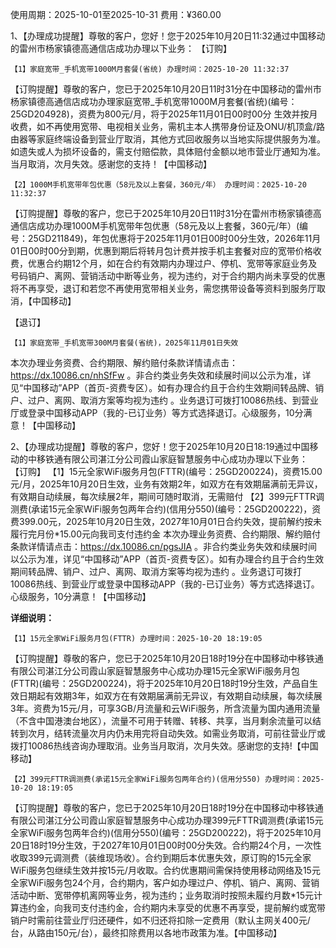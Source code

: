使用周期：2025-10-01至2025-10-31
费用：¥360.00

1、【办理成功提醒】尊敬的客户，您好！您于2025年10月20日11:32通过中国移动的雷州市杨家镇德高通信店成功办理以下业务：
【订购】

    【1】家庭宽带_手机宽带1000M月套餐(省统) 办理时间：2025-10-20 11:32:37

【订购提醒】尊敬的客户，您已于2025年10月20日11时31分在中国移动的雷州市杨家镇德高通信店成功办理家庭宽带_手机宽带1000M月套餐(省统)(编号：25GD204928)，资费为800元/月，将于2025年11月01日00时00分 生效并按月收费，如不再使用宽带、电视相关业务，需机主本人携带身份证及ONU/机顶盒/路由器等家庭终端设备到营业厅取消，其他方式回收服务以当地实际提供服务为准。如遗失或人为损坏设备的，需支付赔偿款，具体赔付金额以地市营业厅通知为准。当月取消，次月失效。感谢您的支持！【中国移动】

    【2】1000M手机宽带年包优惠（58元及以上套餐，360元/年） 办理时间：2025-10-20 11:32:37

【订购提醒】尊敬的客户，您已于2025年10月20日11时31分在雷州市杨家镇德高通信店成功办理1000M手机宽带年包优惠（58元及以上套餐，360元/年）(编号：25GD211849)，年包优惠将于2025年11月01日00时00分生效，2026年11月01日00时00分到期，优惠到期后将转月包计费并按手机主套餐对应的宽带价格收费，优惠合约期12个月，如在合约有效期内办理过户、停机、宽带等家庭业务及号码销户、离网、营销活动中断等业务，视为违约，对于合约期内尚未享受的优惠将不再享受，退订和若您不再使用宽带相关业务，需您携带设备等资料到服务厅取消，【中国移动】

【退订】

    【1】家庭宽带_手机宽带300M月套餐(省统)，2025年11月01日失效

本次办理业务资费、合约期限、解约赔付条款详情请点击：https://dx.10086.cn/nhSfFw 。非合约类业务失效和续展时间以公示为准，详见“中国移动”APP（首页-资费专区）。如有办理合约且于合约生效期间转品牌、销户、过户、离网、取消方案等均视为违约 。业务退订可拨打10086热线、到营业厅或登录中国移动APP（我的-已订业务）等方式选择退订。心级服务，10分满意！【中国移动】

2、【办理成功提醒】尊敬的客户，您好！您于2025年10月20日18:19通过中国移动的中移铁通有限公司湛江分公司霞山家庭智慧服务中心成功办理以下业务：
【订购】
    【1】15元全家WiFi服务月包(FTTR)(编号：25GD200224)，资费15.00元/月，2025年10月20日生效，业务有效期2年，如双方在有效期届满前无异议，有效期自动续展，每次续展2年，期间可随时取消，无需赔付
    【2】399元FTTR调测费(承诺15元全家WiFi服务包两年合约)(信用分550)(编号：25GD200222)，资费399.00元，2025年10月20日生效，2027年10月01日合约失效，提前解约按未履行完月份*15.00元向我司支付违约金
本次办理业务资费、合约期限、解约赔付条款详情请点击：https://dx.10086.cn/pgsJIA 。非合约类业务失效和续展时间以公示为准，详见“中国移动”APP（首页-资费专区）。如有办理合约且于合约生效期间转品牌、销户、过户、离网、取消方案等均视为违约 。业务退订可拨打10086热线、到营业厅或登录中国移动APP（我的-已订业务）等方式选择退订。心级服务，10分满意！【中国移动】

**详细说明：**

    【1】15元全家WiFi服务月包(FTTR) 办理时间：2025-10-20 18:19:05

【订购提醒】尊敬的客户，您已于2025年10月20日18时19分在中国移动中移铁通有限公司湛江分公司霞山家庭智慧服务中心成功办理15元全家WiFi服务月包(FTTR)(编号：25GD200224)，将于2025年10月20日18时19分生效，产品自生效日期起有效期3年，如双方在有效期届满前无异议，有效期自动续展，每次续展3年。资费为15元/月，可享3GB/月流量和云WiFi服务，所含流量为国内通用流量（不含中国港澳台地区），流量不可用于转赠、转移、共享，当月剩余流量可以结转到次月，结转流量次月内仍未用完将自动失效。如需业务取消，可前往营业厅或拨打10086热线咨询办理取消。业务当月取消，次月失效。感谢您的支持!【中国移动】

    【2】399元FTTR调测费(承诺15元全家WiFi服务包两年合约)(信用分550) 办理时间：2025-10-20 18:19:05

【订购提醒】尊敬的客户，您已于2025年10月20日18时19分在中国移动中移铁通有限公司湛江分公司霞山家庭智慧服务中心成功办理399元FTTR调测费(承诺15元全家WiFi服务包两年合约)(信用分550)(编号：25GD200222)，将于2025年10月20日18时19分生效，于2027年10月01日00时00分失效。合约期24个月，一次性收取399元调测费（装维现场收）。合约到期后本优惠失效，原订购的15元全家WiFi服务包继续生效并按15元/月收取。合约优惠期间需保持使用移动网络及15元全家WiFi服务包24个月，合约期内，客户如办理过户、停机、销户、离网、营销活动中断、宽带停机离网等业务，视为违约；业务取消时按照未履约月数*15元计算违约金，向我司支付违约金，合约期内未享受的优惠不再享受，提前解约或宽带销户时需前往营业厅归还硬件，如不归还将扣除一定费用（默认主网关400元/台，从路由150元/台），最终扣除费用以各地市政策为准。【中国移动】